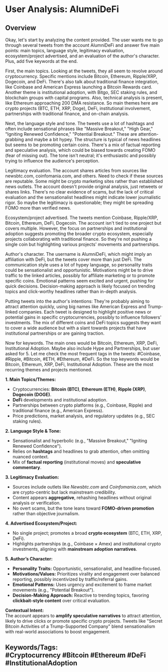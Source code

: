 # User Analysis: AlumniDeFi

## Overview

<think>
Okay, let's start by analyzing the content provided. The user wants me to go through several tweets from the account AlumniDeFi and answer five main points: main topics, language style, legitimacy evaluation, ecosystem/project advertised, and an evaluation of the author's character. Plus, add five keywords at the end.

First, the main topics. Looking at the tweets, they all seem to revolve around cryptocurrency. Specific mentions include Bitcoin, Ethereum, Ripple/XRP, Dogecoin, and DeFi. There's also talk about traditional finance integration, like Coinbase and American Express launching a Bitcoin Rewards card. Another theme is institutional adoption, with Bitgo, SEC staking rules, and blockchain groups with capital programs. Also, technical analysis is present, like Ethereum approaching 200 DMA resistance. So main themes here are crypto projects (BTC, ETH, XRP, Doge), DeFi, institutional involvement, partnerships with traditional finance, and on-chain analysis.

Next, the language style and tone. The tweets use a lot of hashtags and often include sensational phrases like "Massive Breakout," "High Gear," "Igniting Renewed Confidence," "Potential Breakout." These are attention-grabbing and maybe a bit hypey. The structure is typical of news headlines but seems to be promoting certain coins. There's a mix of factual reporting and speculative analysis, which could be biased towards creating FOMO (fear of missing out). The tone isn't neutral; it's enthusiastic and possibly trying to influence the audience's perception.

Legitimacy evaluation. The account shares articles from sources like newsbtc.com, coinfomania.com, and others. Need to check if these sources are reputable. Some might be crypto marketing sites rather than established news outlets. The account doesn't provide original analysis, just retweets or shares links. There's no clear evidence of scams, but the lack of critical evaluation and the sensationalist headlines might indicate lower journalistic rigor. So maybe the legitimacy is questionable; they might be spreading FOMO more than verified news.

Ecosystem/project advertised. The tweets mention Coinbase, Ripple/XRP, Bitcoin, Ethereum, DeFi, Dogecoin. The account isn't tied to one project but covers multiple. However, the focus on partnerships and institutional adoption suggests promoting the broader crypto ecosystem, especially projects collaborating with traditional finance. So they're not pushing a single coin but highlighting various projects' movements and partnerships.

Author's character. The username is AlumniDeFi, which might imply an affiliation with DeFi, but the tweets cover more than just DeFi. The communication style uses a lot of hypey language, so personality traits could be sensationalist and opportunistic. Motivations might be to drive traffic to the linked articles, possibly for affiliate marketing or to promote specific coins. Emotional patterns seem excited and urgent, pushing for quick decisions. Decision-making approach is likely focused on trending topics and click-worthy headlines rather than in-depth analysis.

Putting tweets into the author's intentions: They're probably aiming to attract attention quickly, using big names like American Express and Trump-linked companies. Each tweet is designed to highlight positive news or potential gains in specific cryptocurrencies, possibly to influence followers' investments. The mix of different coins and DeFi topics suggests they want to cover a wide audience but with a slant towards projects that have institutional partnerships or are gaining traction.

Now for keywords. The main ones would be Bitcoin, Ethereum, XRP, DeFi, Institutional Adoption. Maybe also include Hype and Partnerships, but user asked for 5. Let me check the most frequent tags in the tweets: #Coinbase, #Ripple, #Bitcoin, #ETH, #Ethereum, #DeFi. So the top keywords would be Bitcoin, Ethereum, XRP, DeFi, Institutional Adoption. These are the most recurring themes and projects mentioned.
</think>

**1. Main Topics/Themes:**  
- Cryptocurrencies: **Bitcoin (BTC)**, **Ethereum (ETH)**, **Ripple (XRP)**, **Dogecoin (DOGE)**.  
- **DeFi** developments and institutional adoption.  
- Partnerships between crypto platforms (e.g., Coinbase, Ripple) and traditional finance (e.g., American Express).  
- Price predictions, market analysis, and regulatory updates (e.g., SEC staking rules).  

**2. Language Style & Tone:**  
- Sensationalist and hyperbolic (e.g., "Massive Breakout," "Igniting Renewed Confidence").  
- Relies on **hashtags** and headlines to grab attention, often omitting nuanced context.  
- Mix of **factual reporting** (institutional moves) and **speculative commentary**.  

**3. Legitimacy Evaluation:**  
- Sources include outlets like *Newsbtc.com* and *Coinfomania.com*, which are crypto-centric but lack mainstream credibility.  
- Content appears **aggregative**, rehashing headlines without original analysis or verification.  
- No overt scams, but the tone leans toward **FOMO-driven promotion** rather than objective journalism.  

**4. Advertised Ecosystem/Project:**  
- No single project; promotes a broad **crypto ecosystem** (BTC, ETH, XRP, DeFi).  
- Highlights partnerships (e.g., Coinbase × Amex) and institutional crypto investments, aligning with **mainstream adoption narratives**.  

**5. Author’s Character:**  
- **Personality Traits:** Opportunistic, sensationalist, and headline-focused.  
- **Motivations/Values:** Prioritizes virality and engagement over balanced reporting, possibly incentivized by traffic/referral gains.  
- **Emotional Patterns:** Uses urgency and excitement to frame market movements (e.g., "Potential Breakout").  
- **Decision-Making Approach:** Reactive to trending topics, favoring **clickbait-style content** over critical evaluation.  

**Contextual Intent:**  
The account appears to **amplify speculative narratives** to attract attention, likely to drive clicks or promote specific crypto projects. Tweets like "Secret Bitcoin Activities of a Trump-Supported Company" blend sensationalism with real-world associations to boost engagement.  

**Keywords/Tags:**  
#Cryptocurrency #Bitcoin #Ethereum #DeFi #InstitutionalAdoption
---
